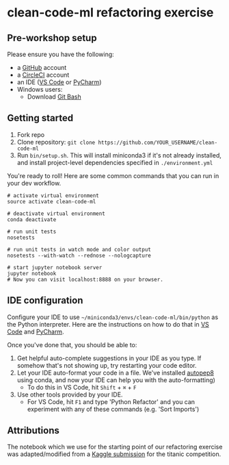 # clean-code-ml refactoring exercise

## Pre-workshop setup

Please ensure you have the following:

- a [GitHub](https://github.com/) account
- a [CircleCI](https://circleci.com) account
- an IDE ([VS Code](https://code.visualstudio.com/Download) or [PyCharm](https://www.jetbrains.com/pycharm/download/))
- Windows users:
  - Download [Git Bash](https://gitforwindows.org/)

## Getting started

1. Fork repo
1. Clone repository: `git clone https://github.com/YOUR_USERNAME/clean-code-ml`
1. Run `bin/setup.sh`. This will install miniconda3 if it's not already installed, and install project-level dependencies specified in `./environment.yml`

You're ready to roll! Here are some common commands that you can run in your dev workflow.

```shell
# activate virtual environment
source activate clean-code-ml

# deactivate virtual environment
conda deactivate

# run unit tests
nosetests

# run unit tests in watch mode and color output
nosetests --with-watch --rednose --nologcapture

# start jupyter notebook server
jupyter notebook
# Now you can visit localhost:8888 on your browser.
```

## IDE configuration

Configure your IDE to use `~/miniconda3/envs/clean-code-ml/bin/python` as the Python interpreter. Here are the instructions on how to do that in [VS Code](https://code.visualstudio.com/docs/python/environments) and [PyCharm](https://www.jetbrains.com/help/pycharm/configuring-python-interpreter.html).

Once you've done that, you should be able to:

1. Get helpful auto-complete suggestions in your IDE as you type. If somehow that's not showing up, try restarting your code editor.
1. Let your IDE auto-format your code in a file. We've installed [autopep8](https://github.com/hhatto/autopep8) using conda, and now your IDE can help you with the auto-formatting)
   - To do this in VS Code, hit `Shift` + `⌘` + `F`
1. Use other tools provided by your IDE.
   - For VS Code, hit `F1` and type 'Python Refactor' and you can experiment with any of these commands (e.g. 'Sort Imports')

## Attributions

The notebook which we use for the starting point of our refactoring exercise was adapted/modified from a [Kaggle submission](https://www.kaggle.com/bhaveshsk/getting-started-with-titanic-dataset/data) for the titanic competition.
